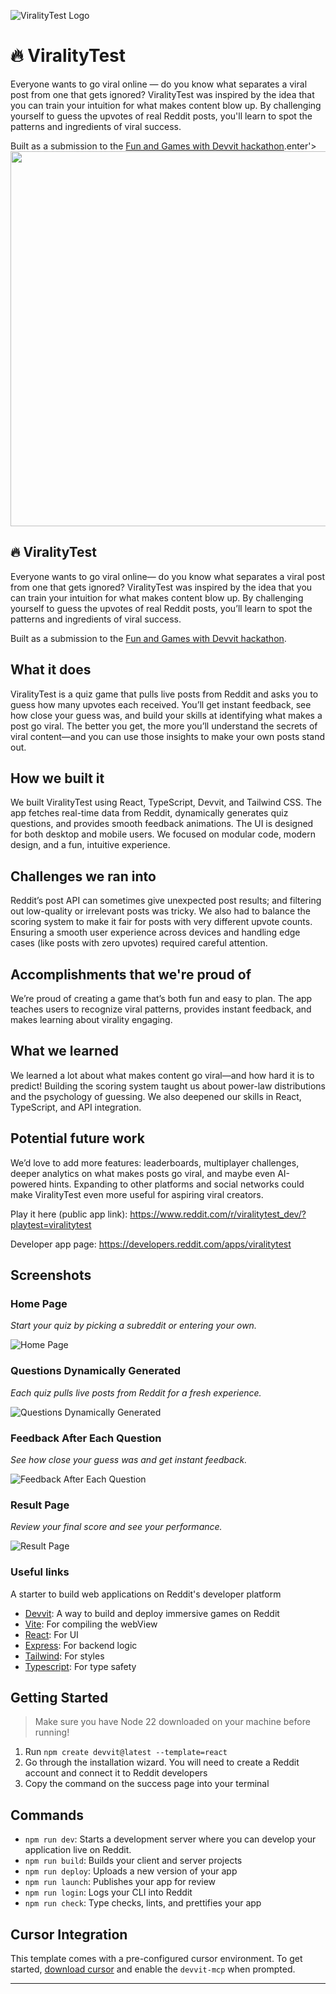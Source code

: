 ![ViralityTest Logo](https://i.ibb.co/fVNMnMLL/logo.png)

# 🔥 ViralityTest

Everyone wants to go viral online — do you know what separates a viral post from one that gets ignored? ViralityTest was inspired by the idea that you can train your intuition for what makes content blow up. By challenging yourself to guess the upvotes of real Reddit posts, you'll learn to spot the patterns and ingredients of viral success.

Built as a submission to the [Fun and Games with Devvit hackathon](https://redditfunandgames.devpost.com/).enter'>
    <img src="https://i.ibb.co/fVNMnMLL/logo.png" width=600 />
</p>


🔥 ViralityTest
---

Everyone wants to go viral online— do you know what separates a viral post from one that gets ignored? ViralityTest was inspired by the idea that you can train your intuition for what makes content blow up. By challenging yourself to guess the upvotes of real Reddit posts, you’ll learn to spot the patterns and ingredients of viral success.

Built as a submission to the <a href="https://redditfunandgames.devpost.com/">Fun and Games with Devvit hackathon</a>.

## What it does
ViralityTest is a quiz game that pulls live posts from Reddit and asks you to guess how many upvotes each received. You’ll get instant feedback, see how close your guess was, and build your skills at identifying what makes a post go viral. The better you get, the more you’ll understand the secrets of viral content—and you can use those insights to make your own posts stand out.

## How we built it
We built ViralityTest using React, TypeScript, Devvit, and Tailwind CSS. The app fetches real-time data from Reddit, dynamically generates quiz questions, and provides smooth feedback animations. The UI is designed for both desktop and mobile users. We focused on modular code, modern design, and a fun, intuitive experience.

## Challenges we ran into
Reddit’s post API can sometimes give unexpected post results; and filtering out low-quality or irrelevant posts was tricky. We also had to balance the scoring system to make it fair for posts with very different upvote counts. Ensuring a smooth user experience across devices and handling edge cases (like posts with zero upvotes) required careful attention.

## Accomplishments that we're proud of
We’re proud of creating a game that’s both fun and easy to plan. The app teaches users to recognize viral patterns, provides instant feedback, and makes learning about virality engaging.

## What we learned
We learned a lot about what makes content go viral—and how hard it is to predict! Building the scoring system taught us about power-law distributions and the psychology of guessing. We also deepened our skills in React, TypeScript, and API integration.

## Potential future work
We’d love to add more features: leaderboards, multiplayer challenges, deeper analytics on what makes posts go viral, and maybe even AI-powered hints. Expanding to other platforms and social networks could make ViralityTest even more useful for aspiring viral creators.


Play it here (public app link): https://www.reddit.com/r/viralitytest_dev/?playtest=viralitytest

Developer app page: https://developers.reddit.com/apps/viralitytest

## Screenshots

### Home Page
*Start your quiz by picking a subreddit or entering your own.*

![Home Page](img/home_page.png)

### Questions Dynamically Generated
*Each quiz pulls live posts from Reddit for a fresh experience.*

![Questions Dynamically Generated](img/questions_dynamically_generated.png)

### Feedback After Each Question
*See how close your guess was and get instant feedback.*

![Feedback After Each Question](img/feedback_after_each_question.png)

### Result Page
*Review your final score and see your performance.*

![Result Page](img/result_page.png)


### Useful links

A starter to build web applications on Reddit's developer platform

- [Devvit](https://developers.reddit.com/): A way to build and deploy immersive games on Reddit
- [Vite](https://vite.dev/): For compiling the webView
- [React](https://react.dev/): For UI
- [Express](https://expressjs.com/): For backend logic
- [Tailwind](https://tailwindcss.com/): For styles
- [Typescript](https://www.typescriptlang.org/): For type safety

## Getting Started

> Make sure you have Node 22 downloaded on your machine before running!

1. Run `npm create devvit@latest --template=react`
2. Go through the installation wizard. You will need to create a Reddit account and connect it to Reddit developers
3. Copy the command on the success page into your terminal

## Commands

- `npm run dev`: Starts a development server where you can develop your application live on Reddit.
- `npm run build`: Builds your client and server projects
- `npm run deploy`: Uploads a new version of your app
- `npm run launch`: Publishes your app for review
- `npm run login`: Logs your CLI into Reddit
- `npm run check`: Type checks, lints, and prettifies your app

## Cursor Integration

This template comes with a pre-configured cursor environment. To get started, [download cursor](https://www.cursor.com/downloads) and enable the `devvit-mcp` when prompted.

---
